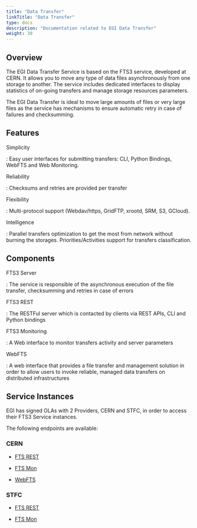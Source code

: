 ```yaml
---
title: "Data Transfer"
linkTitle: "Data Transfer"
type: docs
description: "Documentation related to EGI Data Transfer"
weight: 30
---
```


## Overview 

The EGI Data Transfer Service is based on the FTS3 service, developed at CERN. It allows you to move any type of data files asynchronously from one storage to another. The service includes dedicated interfaces to display statistics of on-going transfers and manage storage resources parameters.

The EGI  Data Transfer is ideal to move large amounts of files or very large files as the service has mechanisms to ensure automatic retry in case of failures and checksumming.


## Features

Simplicity

: Easy user interfaces for submitting transfers:  CLI, Python Bindings, WebFTS and Web Monitoring.  

Reliability

: Checksums and retries are provided per transfer

Flexibility

: Multi-protocol support (Webdav/https, GridFTP, xrootd, SRM, S3, GCloud). 

Intelligence

: Parallel transfers optimization to get the most from network without burning the storages. Priorities/Activities support for transfers classification. 

## Components 

FTS3 Server 

: The service is responsible of the asynchronous execution of the file transfer, checksumming and retries in case of errors

FTS3 REST  

: The RESTFul server which is contacted by clients via REST APIs, CLI and Python bindings


FTS3 Monitoring  

: A Web interface to  monitor transfers activity and server parameters
 

WebFTS

: A web interface that provides a file transfer and management solution in order to allow users to invoke reliable, managed data transfers on distributed infrastructures

## Service Instances

EGI has signed OLAs with 2 Providers, CERN and STFC, in order to access their FTS3 Service instances.

The following endpoints are available:

### CERN

- [FTS REST](https://fts3-public.cern.ch:8446/)

- [FTS Mon](https://fts3-public.cern.ch/fts3/ftsmon/#/)

- [WebFTS](https://webfts.cern.ch/)

### STFC

- [FTS REST](https://lcgfts3.gridpp.rl.ac.uk:8446)

- [FTS Mon](https://lcgfts3.gridpp.rl.ac.uk:8449/fts3/ftsmon/#/)


